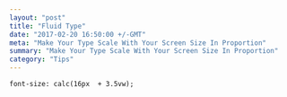 ```yaml
---
layout: "post"
title: "Fluid Type"
date: "2017-02-20 16:50:00 +/-GMT"
meta: "Make Your Type Scale With Your Screen Size In Proportion"
summary: "Make Your Type Scale With Your Screen Size In Proportion"
category: "Tips"
---
```



```
font-size: calc(16px  + 3.5vw);
```
